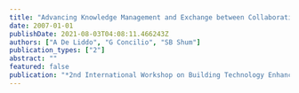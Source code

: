 ```yaml
---
title: "Advancing Knowledge Management and Exchange between Collaborative Environments: A Tool Integration Perspective"
date: 2007-01-01
publishDate: 2021-08-03T04:08:11.466243Z
authors: ["A De Liddo", "G Concilio", "SB Shum"]
publication_types: ["2"]
abstract: ""
featured: false
publication: "*2nd International Workshop on Building Technology Enhanced Learning …*"
---
```


